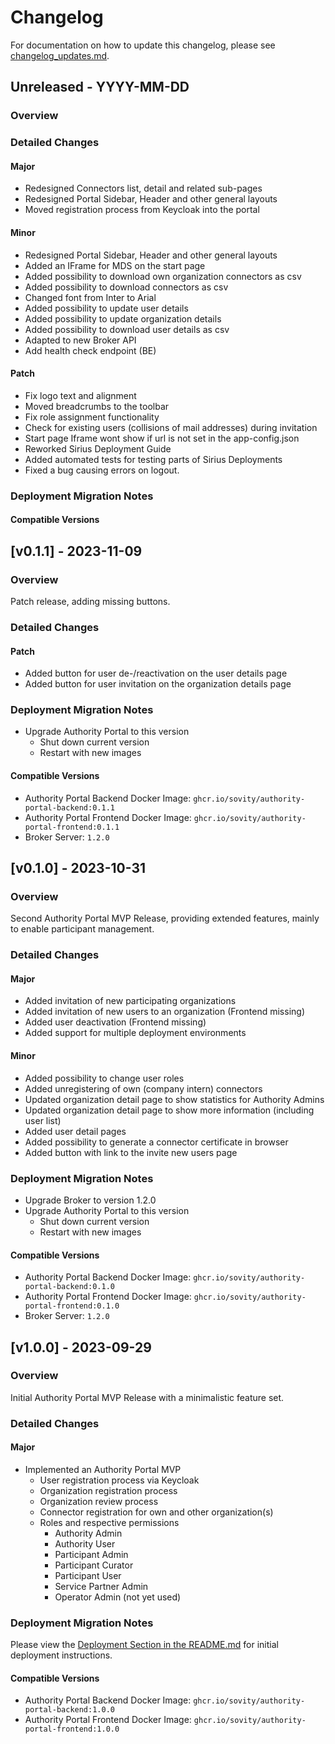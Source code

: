 # Changelog

For documentation on how to update this changelog,
please see [changelog_updates.md](docs/dev/changelog_updates.md).

## Unreleased - YYYY-MM-DD

### Overview

### Detailed Changes

#### Major

- Redesigned Connectors list, detail and related sub-pages
- Redesigned Portal Sidebar, Header and other general layouts
- Moved registration process from Keycloak into the portal

#### Minor

- Redesigned Portal Sidebar, Header and other general layouts
- Added an IFrame for MDS on the start page
- Added possibility to download own organization connectors as csv
- Added possibility to download connectors as csv
- Changed font from Inter to Arial
- Added possibility to update user details
- Added possibility to update organization details
- Added possibility to download user details as csv
- Adapted to new Broker API
- Add health check endpoint (BE)

#### Patch

- Fix logo text and alignment
- Moved breadcrumbs to the toolbar
- Fix role assignment functionality
- Check for existing users (collisions of mail addresses) during invitation
- Start page Iframe wont show if url is not set in the app-config.json
- Reworked Sirius Deployment Guide
- Added automated tests for testing parts of Sirius Deployments
- Fixed a bug causing errors on logout.

### Deployment Migration Notes

#### Compatible Versions

## [v0.1.1] - 2023-11-09

### Overview

Patch release, adding missing buttons.

### Detailed Changes

#### Patch

- Added button for user de-/reactivation on the user details page
- Added button for user invitation on the organization details page

### Deployment Migration Notes

- Upgrade Authority Portal to this version
  - Shut down current version
  - Restart with new images

#### Compatible Versions

- Authority Portal Backend Docker Image: `ghcr.io/sovity/authority-portal-backend:0.1.1`
- Authority Portal Frontend Docker Image: `ghcr.io/sovity/authority-portal-frontend:0.1.1`
- Broker Server: `1.2.0`

## [v0.1.0] - 2023-10-31

### Overview

Second Authority Portal MVP Release, providing extended features, mainly to enable participant management.

### Detailed Changes

#### Major

- Added invitation of new participating organizations
- Added invitation of new users to an organization (Frontend missing)
- Added user deactivation (Frontend missing)
- Added support for multiple deployment environments

#### Minor

- Added possibility to change user roles
- Added unregistering of own (company intern) connectors
- Updated organization detail page to show statistics for Authority Admins
- Updated organization detail page to show more information (including user list)
- Added user detail pages
- Added possibility to generate a connector certificate in browser
- Added button with link to the invite new users page

### Deployment Migration Notes

- Upgrade Broker to version 1.2.0
- Upgrade Authority Portal to this version
  - Shut down current version
  - Restart with new images

#### Compatible Versions

- Authority Portal Backend Docker Image: `ghcr.io/sovity/authority-portal-backend:0.1.0`
- Authority Portal Frontend Docker Image: `ghcr.io/sovity/authority-portal-frontend:0.1.0`
- Broker Server: `1.2.0`

## [v1.0.0] - 2023-09-29

### Overview

Initial Authority Portal MVP Release with a minimalistic feature set.

### Detailed Changes

#### Major

- Implemented an Authority Portal MVP
  - User registration process via Keycloak
  - Organization registration process
  - Organization review process
  - Connector registration for own and other organization(s)
  - Roles and respective permissions
    - Authority Admin
    - Authority User
    - Participant Admin
    - Participant Curator
    - Participant User
    - Service Partner Admin
    - Operator Admin (not yet used)

### Deployment Migration Notes

Please view the [Deployment Section in the README.md](README.md#deployment) for initial deployment instructions.

#### Compatible Versions

- Authority Portal Backend Docker Image: `ghcr.io/sovity/authority-portal-backend:1.0.0`
- Authority Portal Frontend Docker Image: `ghcr.io/sovity/authority-portal-frontend:1.0.0`
